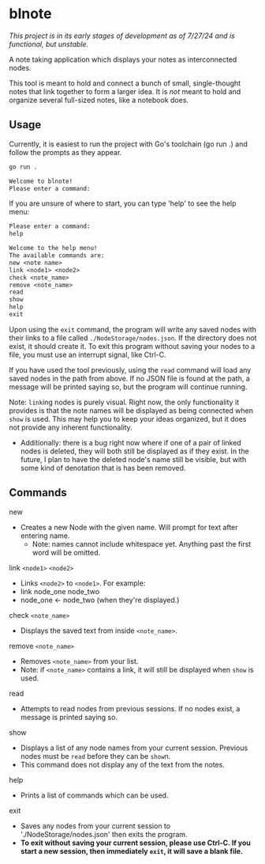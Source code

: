 # blnote

*This project is in its early stages of development as of 7/27/24 and is functional, but unstable.*

A note taking application which displays your notes as interconnected nodes.

This tool is meant to hold and connect a bunch of small, single-thought notes that link together to form a larger idea. It is *not* meant to hold and organize several full-sized notes, like a notebook does.

## Usage

Currently, it is easiest to run the project with Go's toolchain (go run .) and follow the prompts as they appear.

```bash
go run .
```
```txt
Welcome to blnote!
Please enter a command:
```
If you are unsure of where to start, you can type 'help' to see the help menu:
```txt
Please enter a command:
help

Welcome to the help menu!
The available commands are:
new <note name>
link <node1> <node2>
check <note_name>
remove <note_name>
read
show
help
exit
```

Upon using the `exit` command, the program will write any saved nodes with their links to a file called `./NodeStorage/nodes.json`. If the directory does not exist, it should create it. To exit this program without saving your nodes to a file, you must use an interrupt signal, like Ctrl-C.

If you have used the tool previously, using the `read` command will load any saved nodes in the path from above. If no JSON file is found at the path, a message will be printed saying so, but the program will continue running. 

Note: `link`ing nodes is purely visual. Right now, the only functionality it provides is that the note names will be displayed as being connected when `show` is used. This may help you to keep your ideas organized, but it does not provide any inherent functionality. 
  - Additionally: there is a bug right now where if one of a pair of linked nodes is deleted, they will both still be displayed as if they exist. In the future, I plan to have the deleted node's name still be visible, but with some kind of denotation that is has been removed. 

  
## Commands

new <note name>
 - Creates a new Node with the given name. Will prompt for text after entering name.
   - Note: names cannot include whitespace yet. Anything past the first word will be omitted.

link `<node1>` `<node2>`
 - Links `<node2>` to `<node1>`. For example:
  - link node_one node_two
  - node_one <- node_two (when they're displayed.)

check `<note_name>`
 - Displays the saved text from inside `<note_name>`. 
 
remove `<note_name>`
 - Removes `<note_name>` from your list.
  - Note: if `<note_name>` contains a link, it will still be displayed when `show` is used.

read
 - Attempts to read nodes from previous sessions. If no nodes exist, a message is printed saying so.
 
show
 - Displays a list of any node names from your current session. Previous nodes must be `read` before they can be `show`n. 
  - This command does not display any of the text from the notes. 

help
 - Prints a list of commands which can be used. 

exit
 - Saves any nodes from your current session to './NodeStorage/nodes.json' then exits the program.
 - **To exit without saving your current session, please use Ctrl-C. If you start a new session, then immediately `exit`, it will save a blank file.** 


